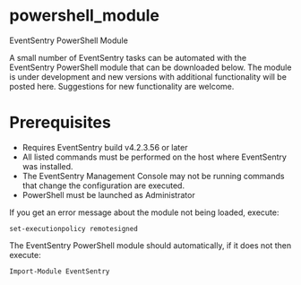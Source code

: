 # powershell_module
EventSentry PowerShell Module

A small number of EventSentry tasks can be automated with the EventSentry PowerShell module that can be downloaded below. The module is under development and new versions with additional functionality will be posted here. Suggestions for new functionality are welcome.

# Prerequisites
* Requires EventSentry build v4.2.3.56 or later
* All listed commands must be performed on the host where EventSentry was installed.
* The EventSentry Management Console may not be running commands that change the configuration are executed.
* PowerShell must be launched as Administrator

If you get an error message about the module not being loaded, execute:

`set-executionpolicy remotesigned`

The EventSentry PowerShell module should automatically, if it does not then execute:

`Import-Module EventSentry`
